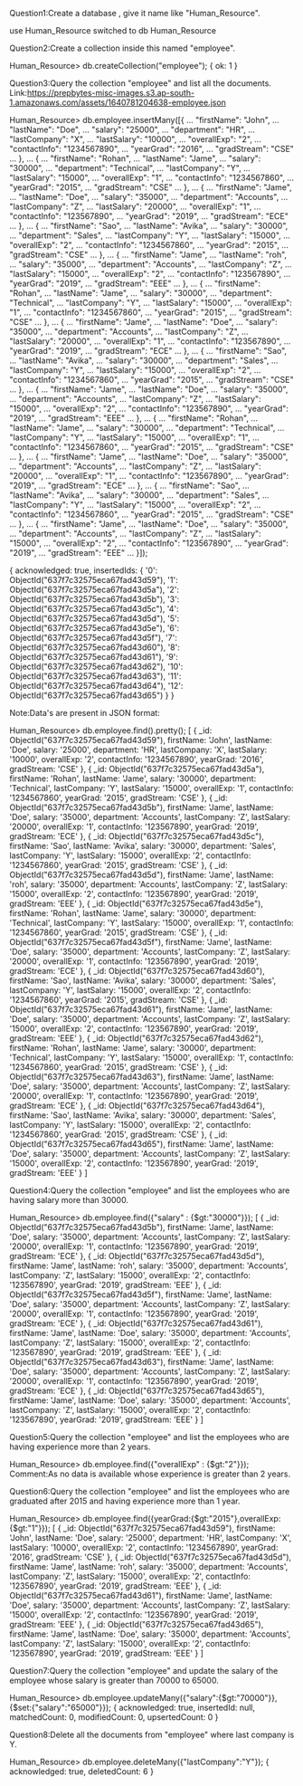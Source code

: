 Question1:Create a database , give it name like "Human_Resource".

use Human_Resource
switched to db Human_Resource

Question2:Create a collection inside this named "employee".

Human_Resource> db.createCollection("employee");
{ ok: 1 }

Question3:Query the collection "employee" and list all the documents.
Link:https://prepbytes-misc-images.s3.ap-south-1.amazonaws.com/assets/1640781204638-employee.json

Human_Resource> db.employee.insertMany([{
    ...   "firstName": "John",
    ...   "lastName": "Doe",
    ...   "salary": "25000",
    ...   "department": "HR",
    ...   "lastCompany": "X",
    ...   "lastSalary": "10000",
    ...   "overallExp": "2",
    ...   "contactInfo": "1234567890",
    ...   "yearGrad": "2016",
    ...   "gradStream": "CSE"
    ... },
    ... {
    ...   "firstName": "Rohan",
    ...   "lastName": "Jame",
    ...   "salary": "30000",
    ...   "department": "Technical",
    ...   "lastCompany": "Y",
    ...   "lastSalary": "15000",
    ...   "overallExp": "1",
    ...   "contactInfo": "1234567860",
    ...   "yearGrad": "2015",
    ...   "gradStream": "CSE"
    ... },
    ... {
    ...  "firstName": "Jame",
    ...   "lastName": "Doe",
    ...   "salary": "35000",
    ...   "department": "Accounts",
    ...   "lastCompany": "Z",
    ...   "lastSalary": "20000",
    ...   "overallExp": "1",
    ...   "contactInfo": "123567890",
    ...   "yearGrad": "2019",
    ...   "gradStream": "ECE"
    ... },
    ... {
    ...  "firstName": "Sao",
    ...   "lastName": "Avika",
    ...   "salary": "30000",
    ...   "department": "Sales",
    ...   "lastCompany": "Y",
    ...   "lastSalary": "15000",
    ...   "overallExp": "2",
    ...   "contactInfo": "1234567860",
    ...   "yearGrad": "2015",
    ...   "gradStream": "CSE"
    ... },
    ... {
    ...  "firstName": "Jame",
    ...   "lastName": "roh",
    ...   "salary": "35000",
    ...   "department": "Accounts",
    ...   "lastCompany": "Z",
    ...   "lastSalary": "15000",
    ...   "overallExp": "2",
    ...   "contactInfo": "123567890",
    ...   "yearGrad": "2019",
    ...   "gradStream": "EEE"
    ... },
    ... {
    ...   "firstName": "Rohan",
    ...   "lastName": "Jame",
    ...   "salary": "30000",
    ...   "department": "Technical",
    ...   "lastCompany": "Y",
    ...   "lastSalary": "15000",
    ...   "overallExp": "1",
    ...   "contactInfo": "1234567860",
    ...   "yearGrad": "2015",
    ...   "gradStream": "CSE"
    ... },
    ... {
    ...    "firstName": "Jame",
    ...   "lastName": "Doe",
    ...   "salary": "35000",
    ...   "department": "Accounts",
    ...   "lastCompany": "Z",
    ...   "lastSalary": "20000",
    ...   "overallExp": "1",
    ...   "contactInfo": "123567890",
    ...   "yearGrad": "2019",
    ...   "gradStream": "ECE"
    ... },
    ... {
    ...   "firstName": "Sao",
    ...   "lastName": "Avika",
    ...   "salary": "30000",
    ...   "department": "Sales",
    ...   "lastCompany": "Y",
    ...   "lastSalary": "15000",
    ...   "overallExp": "2",
    ...   "contactInfo": "1234567860",
    ...   "yearGrad": "2015",
    ...   "gradStream": "CSE"
    ... },
    ... {
    ...   "firstName": "Jame",
    ...   "lastName": "Doe",
    ...   "salary": "35000",
    ...   "department": "Accounts",
    ...   "lastCompany": "Z",
    ...   "lastSalary": "15000",
    ...   "overallExp": "2",
    ...   "contactInfo": "123567890",
    ...   "yearGrad": "2019",
    ...   "gradStream": "EEE"
    ... },
    ... {
    ...   "firstName": "Rohan",
    ...   "lastName": "Jame",
    ...   "salary": "30000",
    ...   "department": "Technical",
    ...   "lastCompany": "Y",
    ...   "lastSalary": "15000",
    ...   "overallExp": "1",
    ...   "contactInfo": "1234567860",
    ...   "yearGrad": "2015",
    ...   "gradStream": "CSE"
    ... },
    ... {
    ...   "firstName": "Jame",
    ...   "lastName": "Doe",
    ...   "salary": "35000",
    ...   "department": "Accounts",
    ...   "lastCompany": "Z",
    ...   "lastSalary": "20000",
    ...   "overallExp": "1",
    ...   "contactInfo": "123567890",
    ...   "yearGrad": "2019",
    ...   "gradStream": "ECE"
    ... },
    ... {
    ...   "firstName": "Sao",
    ...   "lastName": "Avika",
    ...   "salary": "30000",
    ...   "department": "Sales",
    ...   "lastCompany": "Y",
    ...   "lastSalary": "15000",
    ...   "overallExp": "2",
    ...   "contactInfo": "1234567860",
    ...   "yearGrad": "2015",
    ...   "gradStream": "CSE"
    ... },
    ... {
    ...   "firstName": "Jame",
    ...   "lastName": "Doe",
    ...   "salary": "35000",
    ...   "department": "Accounts",
    ...   "lastCompany": "Z",
    ...   "lastSalary": "15000",
    ...   "overallExp": "2",
    ...   "contactInfo": "123567890",
    ...   "yearGrad": "2019",
    ...   "gradStream": "EEE"
    ... }]);

{
  acknowledged: true,
  insertedIds: {
    '0': ObjectId("637f7c32575eca67fad43d59"),
    '1': ObjectId("637f7c32575eca67fad43d5a"),
    '2': ObjectId("637f7c32575eca67fad43d5b"),
    '3': ObjectId("637f7c32575eca67fad43d5c"),
    '4': ObjectId("637f7c32575eca67fad43d5d"),
    '5': ObjectId("637f7c32575eca67fad43d5e"),
    '6': ObjectId("637f7c32575eca67fad43d5f"),
    '7': ObjectId("637f7c32575eca67fad43d60"),
    '8': ObjectId("637f7c32575eca67fad43d61"),
    '9': ObjectId("637f7c32575eca67fad43d62"),
    '10': ObjectId("637f7c32575eca67fad43d63"),
    '11': ObjectId("637f7c32575eca67fad43d64"),
    '12': ObjectId("637f7c32575eca67fad43d65")
  }
}

Note:Data's are present in JSON format:

Human_Resource> db.employee.find().pretty();
[
  {
    _id: ObjectId("637f7c32575eca67fad43d59"),
    firstName: 'John',
    lastName: 'Doe',
    salary: '25000',
    department: 'HR',
    lastCompany: 'X',
    lastSalary: '10000',
    overallExp: '2',
    contactInfo: '1234567890',
    yearGrad: '2016',
    gradStream: 'CSE'
  },
  {
    _id: ObjectId("637f7c32575eca67fad43d5a"),
    firstName: 'Rohan',
    lastName: 'Jame',
    salary: '30000',
    department: 'Technical',
    lastCompany: 'Y',
    lastSalary: '15000',
    overallExp: '1',
    contactInfo: '1234567860',
    yearGrad: '2015',
    gradStream: 'CSE'
  },
  {
    _id: ObjectId("637f7c32575eca67fad43d5b"),
    firstName: 'Jame',
    lastName: 'Doe',
    salary: '35000',
    department: 'Accounts',
    lastCompany: 'Z',
    lastSalary: '20000',
    overallExp: '1',
    contactInfo: '123567890',
    yearGrad: '2019',
    gradStream: 'ECE'
  },
  {
    _id: ObjectId("637f7c32575eca67fad43d5c"),
    firstName: 'Sao',
    lastName: 'Avika',
    salary: '30000',
    department: 'Sales',
    lastCompany: 'Y',
    lastSalary: '15000',
    overallExp: '2',
    contactInfo: '1234567860',
    yearGrad: '2015',
    gradStream: 'CSE'
  },
  {
    _id: ObjectId("637f7c32575eca67fad43d5d"),
    firstName: 'Jame',
    lastName: 'roh',
    salary: '35000',
    department: 'Accounts',
    lastCompany: 'Z',
    lastSalary: '15000',
    overallExp: '2',
    contactInfo: '123567890',
    yearGrad: '2019',
    gradStream: 'EEE'
  },
  {
    _id: ObjectId("637f7c32575eca67fad43d5e"),
    firstName: 'Rohan',
    lastName: 'Jame',
    salary: '30000',
    department: 'Technical',
    lastCompany: 'Y',
    lastSalary: '15000',
    overallExp: '1',
    contactInfo: '1234567860',
    yearGrad: '2015',
    gradStream: 'CSE'
  },
  {
    _id: ObjectId("637f7c32575eca67fad43d5f"),
    firstName: 'Jame',
    lastName: 'Doe',
    salary: '35000',
    department: 'Accounts',
    lastCompany: 'Z',
    lastSalary: '20000',
    overallExp: '1',
    contactInfo: '123567890',
    yearGrad: '2019',
    gradStream: 'ECE'
  },
  {
    _id: ObjectId("637f7c32575eca67fad43d60"),
    firstName: 'Sao',
    lastName: 'Avika',
    salary: '30000',
    department: 'Sales',
    lastCompany: 'Y',
    lastSalary: '15000',
    overallExp: '2',
    contactInfo: '1234567860',
    yearGrad: '2015',
    gradStream: 'CSE'
  },
  {
    _id: ObjectId("637f7c32575eca67fad43d61"),
    firstName: 'Jame',
    lastName: 'Doe',
    salary: '35000',
    department: 'Accounts',
    lastCompany: 'Z',
    lastSalary: '15000',
    overallExp: '2',
    contactInfo: '123567890',
    yearGrad: '2019',
    gradStream: 'EEE'
  },
  {
    _id: ObjectId("637f7c32575eca67fad43d62"),
    firstName: 'Rohan',
    lastName: 'Jame',
    salary: '30000',
    department: 'Technical',
    lastCompany: 'Y',
    lastSalary: '15000',
    overallExp: '1',
    contactInfo: '1234567860',
    yearGrad: '2015',
    gradStream: 'CSE'
  },
  {
    _id: ObjectId("637f7c32575eca67fad43d63"),
    firstName: 'Jame',
    lastName: 'Doe',
    salary: '35000',
    department: 'Accounts',
    lastCompany: 'Z',
    lastSalary: '20000',
    overallExp: '1',
    contactInfo: '123567890',
    yearGrad: '2019',
    gradStream: 'ECE'
  },
  {
    _id: ObjectId("637f7c32575eca67fad43d64"),
    firstName: 'Sao',
    lastName: 'Avika',
    salary: '30000',
    department: 'Sales',
    lastCompany: 'Y',
    lastSalary: '15000',
    overallExp: '2',
    contactInfo: '1234567860',
    yearGrad: '2015',
    gradStream: 'CSE'
  },
  {
    _id: ObjectId("637f7c32575eca67fad43d65"),
    firstName: 'Jame',
    lastName: 'Doe',
    salary: '35000',
    department: 'Accounts',
    lastCompany: 'Z',
    lastSalary: '15000',
    overallExp: '2',
    contactInfo: '123567890',
    yearGrad: '2019',
    gradStream: 'EEE'
  }
]


Question4:Query the collection "employee" and list the employees who are having salary more than 30000.

Human_Resource> db.employee.find({"salary" : {$gt:"30000"}});
[
  {
    _id: ObjectId("637f7c32575eca67fad43d5b"),
    firstName: 'Jame',
    lastName: 'Doe',
    salary: '35000',
    department: 'Accounts',
    lastCompany: 'Z',
    lastSalary: '20000',
    overallExp: '1',
    contactInfo: '123567890',
    yearGrad: '2019',
    gradStream: 'ECE'
  },
  {
    _id: ObjectId("637f7c32575eca67fad43d5d"),
    firstName: 'Jame',
    lastName: 'roh',
    salary: '35000',
    department: 'Accounts',
    lastCompany: 'Z',
    lastSalary: '15000',
    overallExp: '2',
    contactInfo: '123567890',
    yearGrad: '2019',
    gradStream: 'EEE'
  },
  {
    _id: ObjectId("637f7c32575eca67fad43d5f"),
    firstName: 'Jame',
    lastName: 'Doe',
    salary: '35000',
    department: 'Accounts',
    lastCompany: 'Z',
    lastSalary: '20000',
    overallExp: '1',
    contactInfo: '123567890',
    yearGrad: '2019',
    gradStream: 'ECE'
  },
  {
    _id: ObjectId("637f7c32575eca67fad43d61"),
    firstName: 'Jame',
    lastName: 'Doe',
    salary: '35000',
    department: 'Accounts',
    lastCompany: 'Z',
    lastSalary: '15000',
    overallExp: '2',
    contactInfo: '123567890',
    yearGrad: '2019',
    gradStream: 'EEE'
  },
  {
    _id: ObjectId("637f7c32575eca67fad43d63"),
    firstName: 'Jame',
    lastName: 'Doe',
    salary: '35000',
    department: 'Accounts',
    lastCompany: 'Z',
    lastSalary: '20000',
    overallExp: '1',
    contactInfo: '123567890',
    yearGrad: '2019',
    gradStream: 'ECE'
  },
  {
    _id: ObjectId("637f7c32575eca67fad43d65"),
    firstName: 'Jame',
    lastName: 'Doe',
    salary: '35000',
    department: 'Accounts',
    lastCompany: 'Z',
    lastSalary: '15000',
    overallExp: '2',
    contactInfo: '123567890',
    yearGrad: '2019',
    gradStream: 'EEE'
  }
]

Question5:Query the collection "employee" and list the employees who are having experience more than 2 years.

Human_Resource> db.employee.find({"overallExp" : {$gt:"2"}});
Comment:As no data is available whose experience is greater than 2 years.

Question6:Query the collection "employee" and list the employees who are graduated after 2015 and having experience more than 1 year.

Human_Resource> db.employee.find({yearGrad:{$gt:"2015"},overallExp:{$gt:"1"}});
[
  {
    _id: ObjectId("637f7c32575eca67fad43d59"),
    firstName: 'John',
    lastName: 'Doe',
    salary: '25000',
    department: 'HR',
    lastCompany: 'X',
    lastSalary: '10000',
    overallExp: '2',
    contactInfo: '1234567890',
    yearGrad: '2016',
    gradStream: 'CSE'
  },
  {
    _id: ObjectId("637f7c32575eca67fad43d5d"),
    firstName: 'Jame',
    lastName: 'roh',
    salary: '35000',
    department: 'Accounts',
    lastCompany: 'Z',
    lastSalary: '15000',
    overallExp: '2',
    contactInfo: '123567890',
    yearGrad: '2019',
    gradStream: 'EEE'
  },
  {
    _id: ObjectId("637f7c32575eca67fad43d61"),
    firstName: 'Jame',
    lastName: 'Doe',
    salary: '35000',
    department: 'Accounts',
    lastCompany: 'Z',
    lastSalary: '15000',
    overallExp: '2',
    contactInfo: '123567890',
    yearGrad: '2019',
    gradStream: 'EEE'
  },
  {
    _id: ObjectId("637f7c32575eca67fad43d65"),
    firstName: 'Jame',
    lastName: 'Doe',
    salary: '35000',
    department: 'Accounts',
    lastCompany: 'Z',
    lastSalary: '15000',
    overallExp: '2',
    contactInfo: '123567890',
    yearGrad: '2019',
    gradStream: 'EEE'
  }
]


Question7:Query the collection "employee" and update the salary of the employee whose salary is greater than 70000 to 65000.

Human_Resource> db.employee.updateMany({"salary":{$gt:"70000"}},{$set:{"salary":"65000"}});
{
  acknowledged: true,
  insertedId: null,
  matchedCount: 0,
  modifiedCount: 0,
  upsertedCount: 0
}


Question8:Delete all the documents from "employee" where last company is Y.

Human_Resource> db.employee.deleteMany({"lastCompany":"Y"});
{ acknowledged: true, deletedCount: 6 }
